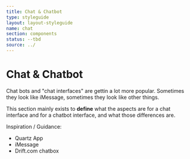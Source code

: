 ```yaml
---
title: Chat & Chatbot
type: styleguide
layout: layout-styleguide
name: chat
section: components
status: --tbd
source: ../
---
```


<main markdown="1">

# Chat & Chatbot

Chat bots and "chat interfaces" are gettin a lot more popular. Sometimes they look like iMessage, sometimes they look like other things.

This section mainly exists to **define** what the aspects are for a chat interface and for a chatbot interface, and what those differences are.

Inspiration / Guidance:

- Quartz App
- iMessage
- Drift.com chatbox


</main>